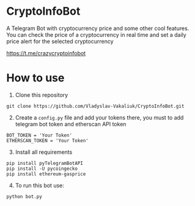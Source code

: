 # CryptoInfoBot
A Telegram Bot with cryptocurrency price and some other cool features.
You can check the price of a cryptocurrency in real time and set a daily price alert for the selected cryptocurrency 

https://t.me/crazycryptoinfobot

# How to use 
1. Clone this repository
```
git clone https://github.com/Vladyslav-Vakaliuk/CryptoInfoBot.git
```
2. Create a `config.py` file and add your tokens there, you must to add telegram bot token and etherscan API token 
```
BOT_TOKEN = 'Your Token' 
ETHERSCAN_TOKEN = 'Your Token' 
``` 
3. Install all requirements
```
pip install pyTelegramBotAPI 
pip install -U pycoingecko
pip install ethereum-gasprice
```
4. To run this bot use: 
```
python bot.py
```





